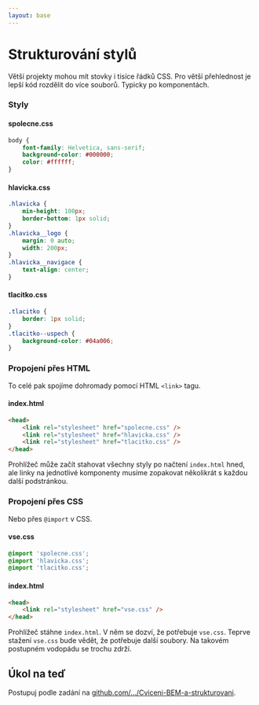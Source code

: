 ```yaml
---
layout: base
---
```


# Strukturování stylů

Větší projekty mohou mít stovky i tisíce řádků CSS. Pro větší přehlednost je lepší kód rozdělit do více souborů. Typicky po komponentách.

### Styly

#### spolecne.css

```css
body {
	font-family: Helvetica, sans-serif;
	background-color: #000000;
	color: #ffffff;
}
```

#### hlavicka.css

```css
.hlavicka {
	min-height: 100px;
	border-bottom: 1px solid;
}
.hlavicka__logo {
	margin: 0 auto;
	width: 200px;
}
.hlavicka__navigace {
	text-align: center;
}
```

#### tlacitko.css

```css
.tlacitko {
	border: 1px solid;
}
.tlacitko--uspech {
	background-color: #04a006;
}
```

### Propojení přes HTML

To celé pak spojíme dohromady pomocí HTML `<link>` tagu.

#### index.html

```html
<head>
	<link rel="stylesheet" href="spolecne.css" />
	<link rel="stylesheet" href="hlavicka.css" />
	<link rel="stylesheet" href="tlacitko.css" />
</head>
```

Prohlížeč může začít stahovat všechny styly po načtení `index.html` hned, ale linky na jednotlivé komponenty musíme zopakovat několikrát s každou další podstránkou.

### Propojení přes CSS

Nebo přes `@import` v CSS.

#### vse.css

```css
@import 'spolecne.css';
@import 'hlavicka.css';
@import 'tlacitko.css';
```

#### index.html

```html
<head>
	<link rel="stylesheet" href="vse.css" />
</head>
```

Prohlížeč stáhne `index.html`. V něm se dozví, že potřebuje `vse.css`. Teprve stažení `vse.css` bude vědět, že potřebuje další soubory. Na takovém postupném vodopádu se trochu zdrží.

## Úkol na teď

Postupuj podle zadání na [github.com/…/Cviceni-BEM-a-strukturovani](https://github.com/Czechitas-podklady-WEB/Cviceni-BEM-a-strukturovani).
